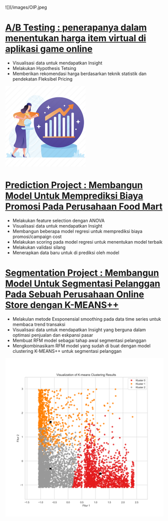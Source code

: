 ![](/images/OIP.jpeg

# [A/B Testing : penerapanya dalam menentukan harga item virtual di aplikasi game online](https://github.com/bayunugrozzz/analiytics-project/blob/main/bayu%20_%20A_B%20%20testing%20for%20pricing%20recomendation.ipynb)
* Visualisasi data untuk mendapatkan Insight
* Melakukan Hypothesis Tetsing
* Memberikan rekomendasi harga berdasarkan teknik statistik dan pendekatan Fleksibel Pricing 

![](/images/8601246.png)
# [Prediction Project : Membangun Model Untuk Memprediksi Biaya Promosi Pada Perusahaan Food Mart](https://github.com/bayunugrozzz/analiytics-project/blob/main/FOODMART_CAMPAIGN%20COST%20PREDICTION.ipynb)
* Melakukan feature selection dengan ANOVA
* Visualisasi data untuk mendapatkan Insight
* Membangun beberapa model regresi untuk memprediksi biaya promosi/campaign cost
* Melakukan scoring pada model regresi untuk menentukan model terbaik
* Melakukan validasi silang
* Menerapkan data baru untuk di prediksi oleh model


# [Segmentation Project : Membangun Model Untuk Segmentasi Pelanggan Pada Sebuah Perusahaan Online Store dengan K-MEANS++](https://github.com/bayunugrozzz/analiytics-project/blob/main/onlinestore_segmentation-jupyternotebook.ipynb)
* Melakulan metode Exsponensial smoothing pada data time series untuk membaca trend transaksi
* Visualisasi data untuk mendapatkan Insight yang berguna dalam optimasi penjualan dan eskpansi pasar
* Membuat RFM model sebagai tahap awal segmentasi pelanggan
* Mengkombinasikam RFM model yang sudah di buat dengan model clustering K-MEANS++ untuk segmentasi pelanggan

![](images/kmeans%2B%2Bclustering.png)
